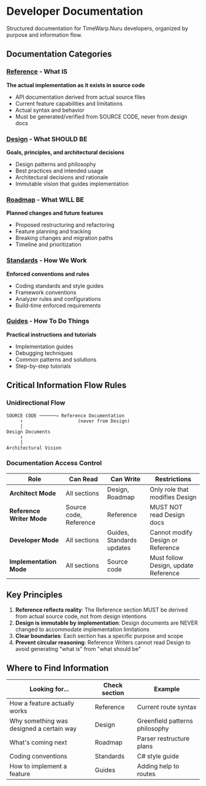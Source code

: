 # Developer Documentation

Structured documentation for TimeWarp.Nuru developers, organized by purpose and information flow.

## Documentation Categories

### [Reference](./Reference/) - What IS
**The actual implementation as it exists in source code**
- API documentation derived from actual source files
- Current feature capabilities and limitations
- Actual syntax and behavior
- Must be generated/verified from SOURCE CODE, never from design docs

### [Design](./design/) - What SHOULD BE
**Goals, principles, and architectural decisions**
- Design patterns and philosophy
- Best practices and intended usage
- Architectural decisions and rationale
- Immutable vision that guides implementation

### [Roadmap](./roadmap/) - What WILL BE
**Planned changes and future features**
- Proposed restructuring and refactoring
- Feature planning and tracking
- Breaking changes and migration paths
- Timeline and prioritization

### [Standards](./standards/) - How We Work
**Enforced conventions and rules**
- Coding standards and style guides
- Framework conventions
- Analyzer rules and configurations
- Build-time enforced requirements

### [Guides](./guides/) - How To Do Things
**Practical instructions and tutorials**
- Implementation guides
- Debugging techniques
- Common patterns and solutions
- Step-by-step tutorials

## Critical Information Flow Rules

### Unidirectional Flow
```
SOURCE CODE ──────→ Reference Documentation
     ↑                    (never from Design)
     │
Design Documents
     ↑
     │
Architectural Vision
```

### Documentation Access Control

| Role                      | Can Read               | Can Write                 | Restrictions                         |
| ------------------------- | ---------------------- | ------------------------- | ------------------------------------ |
| **Architect Mode**        | All sections           | Design, Roadmap           | Only role that modifies Design       |
| **Reference Writer Mode** | Source code, Reference | Reference                 | MUST NOT read Design docs            |
| **Developer Mode**        | All sections           | Guides, Standards updates | Cannot modify Design or Reference    |
| **Implementation Mode**   | All sections           | Source code               | Must follow Design, update Reference |

## Key Principles

1. **Reference reflects reality**: The Reference section MUST be derived from actual source code, not from design intentions
2. **Design is immutable by implementation**: Design documents are NEVER changed to accommodate implementation limitations
3. **Clear boundaries**: Each section has a specific purpose and scope
4. **Prevent circular reasoning**: Reference Writers cannot read Design to avoid generating "what is" from "what should be"

## Where to Find Information

| Looking for...                           | Check section | Example                        |
| ---------------------------------------- | ------------- | ------------------------------ |
| How a feature actually works             | Reference     | Current route syntax           |
| Why something was designed a certain way | Design        | Greenfield patterns philosophy |
| What's coming next                       | Roadmap       | Parser restructure plans       |
| Coding conventions                       | Standards     | C# style guide                 |
| How to implement a feature               | Guides        | Adding help to routes          |